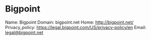 
# Bigpoint

Name: Bigpoint
Domain: bigpoint.net
Home: http://bigpoint.net/
Privacy_policy: https://legal.bigpoint.com/US/privacy-policy/en
Email: legal@bigpoint.net

